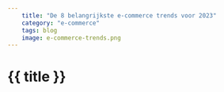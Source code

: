 ```yaml
---
    title: "De 8 belangrijkste e-commerce trends voor 2023"
    category: "e-commerce"
    tags: blog
    image: e-commerce-trends.png
---
```

<h1>
    {{ title }}
</h1>